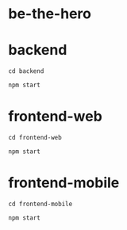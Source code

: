 # be-the-hero

# backend
```
cd backend
```
```
npm start
```

# frontend-web
```
cd frontend-web
```
```
npm start
```

# frontend-mobile
```
cd frontend-mobile
```
```
npm start
```
